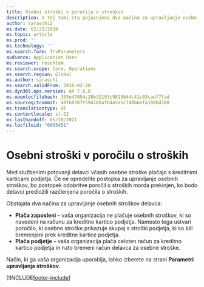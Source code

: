 ```yaml
---
title: Osebni stroški v poročilu o stroških
description: V tej temi sta pojasnjena dva načina za upravljanje osebnih stroškov delavca v storitvi Microsoft Dynamics 365 Finance.
author: saraschi2
ms.date: 02/23/2018
ms.topic: article
ms.prod: ''
ms.technology: ''
ms.search.form: TrvParameters
audience: Application User
ms.reviewer: roschlom
ms.search.scope: Core, Operations
ms.search.region: Global
ms.author: saraschi
ms.search.validFrom: 2016-02-28
ms.dyn365.ops.version: AX 7.0.0
ms.openlocfilehash: 355e47054c20b32193c9819844c41c03cadf7fad
ms.sourcegitcommit: 40f68387f594180af64a5e5c748b6efa188bd300
ms.translationtype: HT
ms.contentlocale: sl-SI
ms.lasthandoff: 05/10/2021
ms.locfileid: "6005451"
---
```

# <a name="personal-expenses-on-an-expense-report"></a>Osebni stroški v poročilu o stroških

Med službenimi potovanji delavci včasih osebne stroške plačajo s kreditnimi karticami podjetja. Če ne opredelite postopka za upravljanje osebnih stroškov, bo postopek odobritve poročil o stroških morda prekinjen, ko bodo delavci predložili razčlenjena poročila o stroških. 

Obstajata dva načina za upravljanje osebnih stroškov delavca:

- **Plača zaposleni** – vaša organizacija ne plačuje osebnih stroškov, ki so navedeni na računu za kreditno kartico podjetja. Namesto tega ustvari poročilo, ki osebne stroške prikazuje skupaj s stroški podjetja, ki so bili bremenjeni prek kreditne kartice podjetja.
- **Plača podjetje** – vaša organizacija plača celoten račun za kreditno kartico podjetja in nato bremeni račun delavca za osebne stroške.

Način, ki ga vaša organizacija uporablja, lahko izberete na strani **Parametri upravljanja stroškov**.


[!INCLUDE[footer-include](../includes/footer-banner.md)]